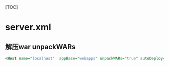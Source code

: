 [TOC]

# server.xml

## 解压war unpackWARs

``` xml
<Host name="localhost"  appBase="webapps" unpackWARs="true" autoDeploy="true">
```




